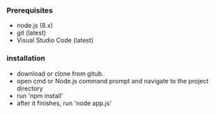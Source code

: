 ### Prerequisites

- node.js (8.x)
- git (latest)
- Visual Studio Code (latest)

### installation

- download or clone from gitub. 
- open cmd or Node.js command prompt and navigate to the project directory 
- run 'npm install' 
- after it finishes, run 'node app.js'
